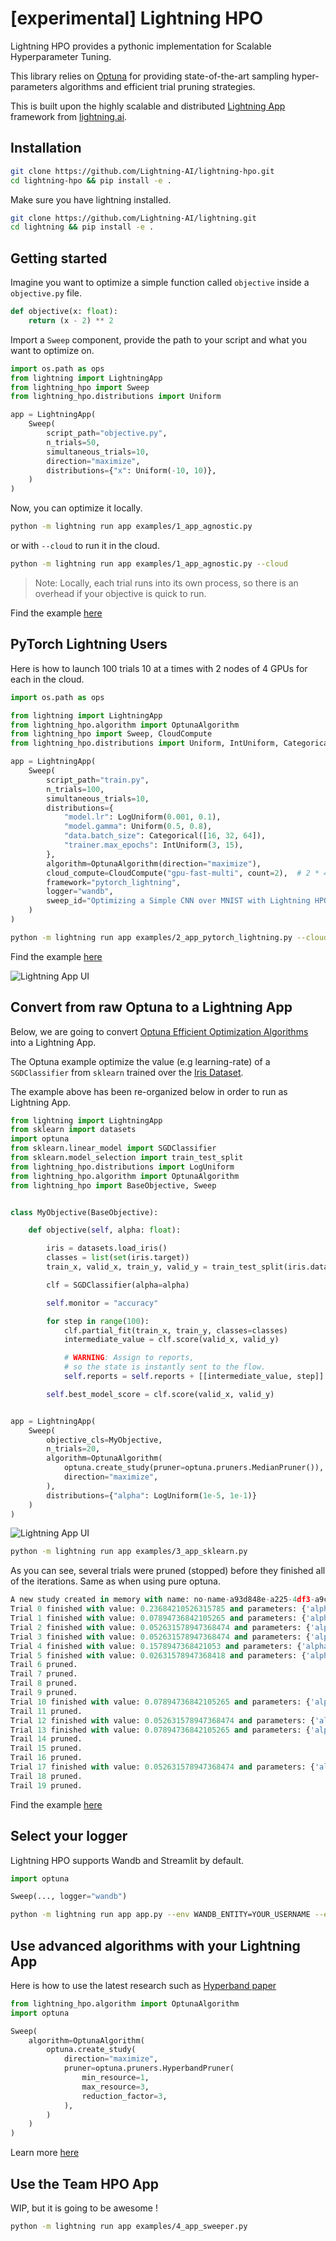 # [experimental] Lightning HPO

Lightning HPO provides a pythonic implementation for Scalable Hyperparameter Tuning.

This library relies on [Optuna](https://optuna.readthedocs.io/en/stable/) for providing state-of-the-art sampling hyper-parameters algorithms and efficient trial pruning strategies.

This is built upon the highly scalable and distributed [Lightning App](https://lightning.ai/lightning-docs/get_started/what_app_can_do.html) framework from [lightning.ai](https://lightning.ai/).

## Installation

```bash
git clone https://github.com/Lightning-AI/lightning-hpo.git
cd lightning-hpo && pip install -e .
```

Make sure you have lightning installed.

```bash
git clone https://github.com/Lightning-AI/lightning.git
cd lightning && pip install -e .
```


## Getting started

Imagine you want to optimize a simple function called `objective` inside a `objective.py` file.

```python
def objective(x: float):
    return (x - 2) ** 2
```

Import a `Sweep` component, provide the path to your script and what you want to optimize on.

```python
import os.path as ops
from lightning import LightningApp
from lightning_hpo import Sweep
from lightning_hpo.distributions import Uniform

app = LightningApp(
    Sweep(
        script_path="objective.py",
        n_trials=50,
        simultaneous_trials=10,
        direction="maximize",
        distributions={"x": Uniform(-10, 10)},
    )
)
```

Now, you can optimize it locally.

```bash
python -m lightning run app examples/1_app_agnostic.py
```

or with ``--cloud`` to run it in the cloud.

```bash
python -m lightning run app examples/1_app_agnostic.py --cloud
```

> Note: Locally, each trial runs into its own process, so there is an overhead if your objective is quick to run.

Find the example [here](./examples/1_app_agnostic.py)

## PyTorch Lightning Users

Here is how to launch 100 trials 10 at a times with 2 nodes of 4 GPUs for each in the cloud.

```python
import os.path as ops

from lightning import LightningApp
from lightning_hpo.algorithm import OptunaAlgorithm
from lightning_hpo import Sweep, CloudCompute
from lightning_hpo.distributions import Uniform, IntUniform, Categorical, LogUniform

app = LightningApp(
    Sweep(
        script_path="train.py",
        n_trials=100,
        simultaneous_trials=10,
        distributions={
            "model.lr": LogUniform(0.001, 0.1),
            "model.gamma": Uniform(0.5, 0.8),
            "data.batch_size": Categorical([16, 32, 64]),
            "trainer.max_epochs": IntUniform(3, 15),
        },
        algorithm=OptunaAlgorithm(direction="maximize"),
        cloud_compute=CloudCompute("gpu-fast-multi", count=2),  # 2 * 4 V100
        framework="pytorch_lightning",
        logger="wandb",
        sweep_id="Optimizing a Simple CNN over MNIST with Lightning HPO",
    )
)
```

```bash
python -m lightning run app examples/2_app_pytorch_lightning.py --cloud --env WANDB_ENTITY={WANDB_ENTITY} --env WANDB_API_KEY={WANDB_API_KEY}
```

Find the example [here](./examples/2_app_pytorch_lightning.py)

![Lightning App UI](https://pl-flash-data.s3.amazonaws.com/assets_lightning/wandb2.png)

## Convert from raw Optuna to a Lightning App

Below, we are going to convert [Optuna Efficient Optimization Algorithms](https://optuna.readthedocs.io/en/stable/tutorial/10_key_features/003_efficient_optimization_algorithms.html#sphx-glr-tutorial-10-key-features-003-efficient-optimization-algorithms-py>) into a Lightning App.

The Optuna example optimize the value (e.g learning-rate) of a ``SGDClassifier`` from ``sklearn`` trained over the [Iris Dataset](https://archive.ics.uci.edu/ml/datasets/iris).

The example above has been re-organized below in order to run as Lightning App.

```py
from lightning import LightningApp
from sklearn import datasets
import optuna
from sklearn.linear_model import SGDClassifier
from sklearn.model_selection import train_test_split
from lightning_hpo.distributions import LogUniform
from lightning_hpo.algorithm import OptunaAlgorithm
from lightning_hpo import BaseObjective, Sweep


class MyObjective(BaseObjective):

    def objective(self, alpha: float):

        iris = datasets.load_iris()
        classes = list(set(iris.target))
        train_x, valid_x, train_y, valid_y = train_test_split(iris.data, iris.target, test_size=0.25, random_state=0)

        clf = SGDClassifier(alpha=alpha)

        self.monitor = "accuracy"

        for step in range(100):
            clf.partial_fit(train_x, train_y, classes=classes)
            intermediate_value = clf.score(valid_x, valid_y)

            # WARNING: Assign to reports,
            # so the state is instantly sent to the flow.
            self.reports = self.reports + [[intermediate_value, step]]

        self.best_model_score = clf.score(valid_x, valid_y)


app = LightningApp(
    Sweep(
        objective_cls=MyObjective,
        n_trials=20,
        algorithm=OptunaAlgorithm(
            optuna.create_study(pruner=optuna.pruners.MedianPruner()), 
            direction="maximize",
        ),
        distributions={"alpha": LogUniform(1e-5, 1e-1)}
    )
)
```

![Lightning App UI](https://pl-flash-data.s3.amazonaws.com/assets_lightning/lightning_hpo_optimizer.png)

```bash
python -m lightning run app examples/3_app_sklearn.py
```

As you can see, several trials were pruned (stopped) before they finished all of the iterations. Same as when using pure optuna.

```py
A new study created in memory with name: no-name-a93d848e-a225-4df3-a9c3-5f86680e295d
Trial 0 finished with value: 0.23684210526315785 and parameters: {'alpha': 0.006779437004523296}. Best is trial 0 with value: 0.23684210526315785.
Trial 1 finished with value: 0.07894736842105265 and parameters: {'alpha': 0.008936151407006062}. Best is trial 1 with value: 0.07894736842105265.
Trial 2 finished with value: 0.052631578947368474 and parameters: {'alpha': 0.0035836511240528008}. Best is trial 2 with value: 0.052631578947368474.
Trial 3 finished with value: 0.052631578947368474 and parameters: {'alpha': 0.0005393218926409795}. Best is trial 2 with value: 0.052631578947368474.
Trial 4 finished with value: 0.1578947368421053 and parameters: {'alpha': 6.572557493358585e-05}. Best is trial 2 with value: 0.052631578947368474.
Trial 5 finished with value: 0.02631578947368418 and parameters: {'alpha': 0.0013953760106345603}. Best is trial 5 with value: 0.02631578947368418.
Trail 6 pruned.
Trail 7 pruned.
Trail 8 pruned.
Trail 9 pruned.
Trial 10 finished with value: 0.07894736842105265 and parameters: {'alpha': 0.00555435554783454}. Best is trial 5 with value: 0.02631578947368418.
Trail 11 pruned.
Trial 12 finished with value: 0.052631578947368474 and parameters: {'alpha': 0.025624276147153992}. Best is trial 5 with value: 0.02631578947368418.
Trial 13 finished with value: 0.07894736842105265 and parameters: {'alpha': 0.014613957457075546}. Best is trial 5 with value: 0.02631578947368418.
Trail 14 pruned.
Trail 15 pruned.
Trail 16 pruned.
Trial 17 finished with value: 0.052631578947368474 and parameters: {'alpha': 0.01028208215647372}. Best is trial 5 with value: 0.02631578947368418.
Trail 18 pruned.
Trail 19 pruned.
```

Find the example [here](./examples/3_app_sklearn.py)

## Select your logger

Lightning HPO supports Wandb and Streamlit by default.

```python
import optuna

Sweep(..., logger="wandb")
```

```bash
python -m lightning run app app.py --env WANDB_ENTITY=YOUR_USERNAME --env WANDB_API_KEY=YOUR_API_KEY --cloud
```

## Use advanced algorithms with your Lightning App

Here is how to use the latest research such as [Hyperband paper](http://www.jmlr.org/papers/volume18/16-558/16-558.pdf)

```python
from lightning_hpo.algorithm import OptunaAlgorithm
import optuna

Sweep(
    algorithm=OptunaAlgorithm(
        optuna.create_study(
            direction="maximize",
            pruner=optuna.pruners.HyperbandPruner(
                min_resource=1,
                max_resource=3,
                reduction_factor=3,
            ),
        )
    )
)
```

Learn more [here](https://optuna.readthedocs.io/en/stable/tutorial/10_key_features/003_efficient_optimization_algorithms.html?highlight=hyperband#activating-pruners)


## Use the Team HPO App

WIP, but it is going to be awesome !

```bash
python -m lightning run app examples/4_app_sweeper.py
```
